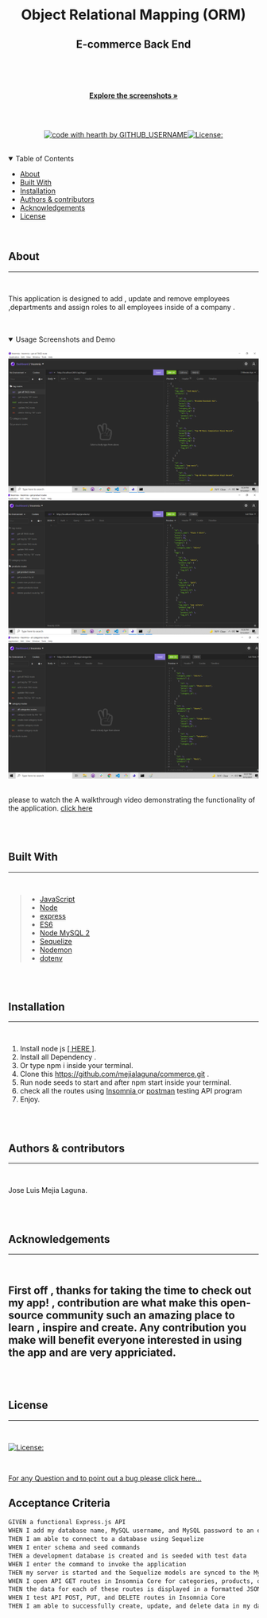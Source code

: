 
 <br/>
  <br/>
  
  <div align="center">
  
  <h1>  Object Relational Mapping (ORM)<br> </h1>
  <h2>E-commerce Back End</h2>

  <br/>
  <br/>
  <br/>
  
  <a href="#about"><strong>Explore the screenshots »</strong></a>
  <br/>
  <br/>
  
  </div>
  
  
  
  <div align="center">
  <br/>
  
  [![code with hearth by GITHUB_USERNAME](https://img.shields.io/badge/%3C%2F%3E%20with%20%E2%99%A5%20by-GITHUB_mejialaguna-ff1414.svg?style=flat-square)](https://github.com/mejialaguna/commerce.git)[![License:](https://img.shields.io/badge/License-MPL%202.0-brightgreen.svg)](https://opensource.org/licenses/MPL-2.0)
    
  </div>
  
  <br/>
  
  <details open="open">
  <summary>Table of Contents</summary>
  
  - [About](#about)
  - [Built With](#built-with)
  - [Installation](#installation)
  - [Authors & contributors](#authors--contributors)
  - [Acknowledgements](#Acknowledgements)
  - [License](#License) 
  
  </details>  
  
  <br/>
  
  ## About
  ---

  <br/>

  This application is designed to add , update and remove employees ,departments and assign roles to all employees inside of a company . 
  
  <br/>
  <br/>

  <details open="open">
  <summary>Usage Screenshots and Demo</summary>

  <br/> 
  
  <img src="img/img-1.png"/> 
  <img src="img/img-2.png"/>
  <img src="img/img-3.png">

  <br>
  <br>

  please to watch the A walkthrough video demonstrating the functionality of the application. <a href= "https://www.awesomescreenshot.com/video/5198646?key=d462621e857dedbab74c52a9be87a53a">click here </a>
  
  </details>
  
  <br/>
  <br/>
  
  
  ## Built With
  ---

  <br/>

 
 >*  <a href="https://developer.mozilla.org/en-US/docs/Mozilla/Add-ons/WebExtensions/API">JavaScript</a>
 >*  <a href="https://nodejs.org/en/">Node</a>
  >*  <a href="https://www.tutorialspoint.com/nodejs/nodejs_express_framework.htm">express</a>
 >*  <a href="https://www.w3schools.com/js/js_es6.asp">ES6</a>
 >*  <a href="https://www.npmjs.com/package/mysql2">Node MySQL 2</a>
 >*  <a href="https://sequelize.org/v3/">Sequelize</a>
 >*  <a href="https://www.npmjs.com/package/nodemon">Nodemon</a>
 >*  <a href="https://www.npmjs.com/package/dotenv">dotenv</a>



  
  
  <br/>
  <br/>
  
  ##  Installation
  ---

  <br/>
  
   1. Install node js <a href="https://nodejs.org/en/"> [ HERE ]</a>. 
   2. Install all Dependency .
   3. Or type npm i inside your terminal.   
   3. Clone this https://github.com/mejialaguna/commerce.git .
   4. Run node seeds to start and after npm start inside your terminal. 
   5. check all the routes using <a href="https://insomnia.rest/download" > Insomnia </a> or <a href="https://www.postman.com/">postman</a> testing API program
   7. Enjoy.

  <br/>
  <br/>
  
  
  ##  Authors & contributors
  ---

  <br/>
   
  Jose Luis Mejia Laguna.
  
  <br/>
  <br/>
  
  ## Acknowledgements
  ---

  <br/>

  First off , thanks for taking the time to check out my app! , contribution are what make this open-source community such an amazing place to learn , inspire and create. Any contribution you make will benefit everyone interested in using the app and are very appriciated.
  ---

  <br/>
  <br/>
  
  ## License
  ---
  <br/>

  [![License:](https://img.shields.io/badge/License-MPL%202.0-brightgreen.svg)](https://opensource.org/licenses/MPL-2.0)

  <br/>

  
  
  <a href="https://github.com/mejialaguna/commerce/issues/1">For any Question and to point out a bug please click here...</a>

## Acceptance Criteria

```md
GIVEN a functional Express.js API
WHEN I add my database name, MySQL username, and MySQL password to an environment variable file
THEN I am able to connect to a database using Sequelize
WHEN I enter schema and seed commands
THEN a development database is created and is seeded with test data
WHEN I enter the command to invoke the application
THEN my server is started and the Sequelize models are synced to the MySQL database
WHEN I open API GET routes in Insomnia Core for categories, products, or tags
THEN the data for each of these routes is displayed in a formatted JSON
WHEN I test API POST, PUT, and DELETE routes in Insomnia Core
THEN I am able to successfully create, update, and delete data in my database
```
